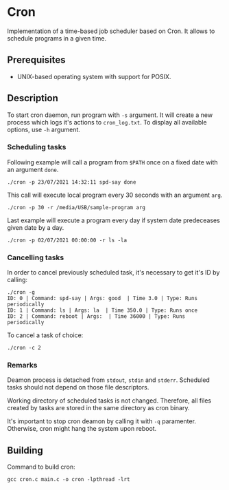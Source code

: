 # Cron
Implementation of a time-based job scheduler based on Cron. It allows to schedule programs in a given time.

## Prerequisites
* UNIX-based operating system with support for POSIX.

## Description
To start cron daemon, run program with `-s` argument. It will create a new process which logs it's actions to `cron_log.txt`. To display all available options, use `-h` argument.

### Scheduling tasks
Following example will call a program from `$PATH` once on a fixed date with an argument `done`.
```
./cron -p 23/07/2021 14:32:11 spd-say done
```
This call will execute local program every 30 seconds with an argument `arg`.
```
./cron -p 30 -r /media/USB/sample-program arg
```
Last example will execute a program every day if system date predeceases given date by a day.
```
./cron -p 02/07/2021 00:00:00 -r ls -la
```
### Cancelling tasks
In order to cancel previously scheduled task, it's necessary to get it's ID by calling:
```
./cron -g
ID: 0 | Command: spd-say | Args: good  | Time 3.0 | Type: Runs periodically
ID: 1 | Command: ls | Args: la  | Time 350.0 | Type: Runs once
ID: 2 | Command: reboot | Args:  | Time 36000 | Type: Runs periodically
```
To cancel a task of choice:
```
./cron -c 2
```
### Remarks
Deamon process is detached from `stdout`, `stdin` and `stderr`. Scheduled tasks should not depend on those file descriptors.

Working directory of scheduled tasks is not changed. Therefore, all files created by tasks are stored in the same directory as cron binary.

It's important to stop cron deamon by calling it with `-q` paramenter. Otherwise, cron might hang the system upon reboot.

## Building
Command to build cron:
```
gcc cron.c main.c -o cron -lpthread -lrt
```